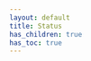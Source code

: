 ```yaml
---
layout: default
title: Status
has_children: true
has_toc: true
---
```

[//]: # (SPDX-License-Identifier: CC-BY-4.0)

